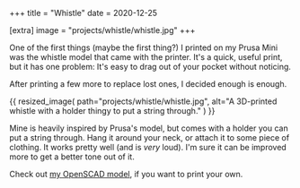+++
title = "Whistle"
date = 2020-12-25

[extra]
image = "projects/whistle/whistle.jpg"
+++

One of the first things (maybe the first thing?) I printed on my Prusa Mini was the whistle model that came with the printer. It's a quick, useful print, but it has one problem: It's easy to drag out of your pocket without noticing.

After printing a few more to replace lost ones, I decided enough is enough.

{{
    resized_image(
        path="projects/whistle/whistle.jpg",
        alt="A 3D-printed whistle with a holder thingy to put a string through."
    )
}}

Mine is heavily inspired by Prusa's model, but comes with a holder you can put a string through. Hang it around your neck, or attach it to some piece of clothing. It works pretty well (and is _very_ loud). I'm sure it can be improved more to get a better tone out of it.

Check out [my OpenSCAD model](whistle.zip), if you want to print your own.
